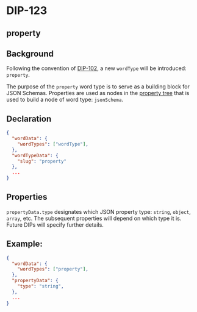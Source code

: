 DIP-123
======

property
------------------------------

## Background

Following the convention of [DIP-102](102.md), a new `wordType` will be introduced: `property`.

The purpose of the `property` word type is to serve as a building block for JSON Schemas. Properties are used as nodes in the [property tree](../../glossary.propertyTree.md) that is used to build a node of word type: `jsonSchema`.

## Declaration

```json
{
  "wordData": {
    "wordTypes": ["wordType"],
  },
  "wordTypeData": {
    "slug": "property"
  },
  ...
}
```

## Properties

`propertyData.type` designates which JSON property type: `string`, `object`, `array`, etc. The subsequent properties will depend on which type it is. Future DIPs will specify further details.

## Example:

```json
{
  "wordData": {
    "wordTypes": ["property"],
  },
  "propertyData": {
    "type": "string",
  },
  ...
}
```



